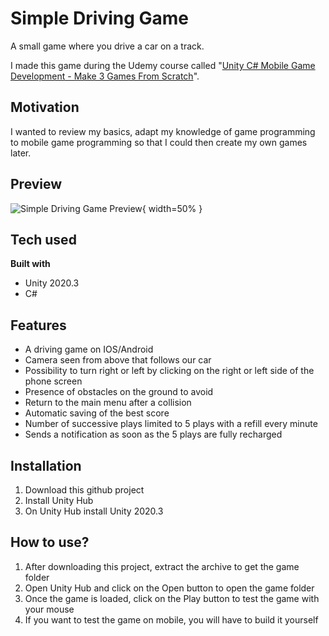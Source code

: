 # Simple Driving Game

A small game where you drive a car on a track.

I made this game during the Udemy course called "[Unity C# Mobile Game Development - Make 3 Games From Scratch](https://www.udemy.com/course/unity-mobile/)".

## Motivation
I wanted to review my basics, adapt my knowledge of game programming to mobile game programming so that I could then create my own games later.

## Preview
![Simple Driving Game Preview](Images/Simple_Driving.gif){ width=50% }

## Tech used
<b>Built with</b>
- Unity 2020.3
- C#

## Features
- A driving game on IOS/Android
- Camera seen from above that follows our car
- Possibility to turn right or left by clicking on the right or left side of the phone screen
- Presence of obstacles on the ground to avoid
- Return to the main menu after a collision
- Automatic saving of the best score
- Number of successive plays limited to 5 plays with a refill every minute
- Sends a notification as soon as the 5 plays are fully recharged

## Installation
1. Download this github project
1. Install Unity Hub
2. On Unity Hub install Unity 2020.3

## How to use?
1. After downloading this project, extract the archive to get the game folder
2. Open Unity Hub and click on the Open button to open the game folder
3. Once the game is loaded, click on the Play button to test the game with your mouse
4. If you want to test the game on mobile, you will have to build it yourself